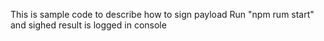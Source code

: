 This is sample code to describe how to sign payload 
Run "npm rum start" and sighed result is logged in console 

